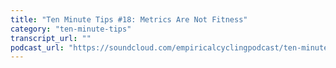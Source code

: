 ```yaml
---
title: "Ten Minute Tips #18: Metrics Are Not Fitness"
category: "ten-minute-tips"
transcript_url: ""
podcast_url: "https://soundcloud.com/empiricalcyclingpodcast/ten-minute-tips-18-metrics-are-not-fitness"
---
```

